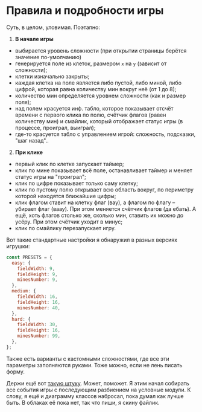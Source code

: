 # Правила и подробности игры

Суть, в целом, уловимая. Поэтапно:
1. __В начале игры__
  * выбирается уровень сложности (при открытии страницы берётся значение по-умолчанию)
  * генерируется поле из клеток, размером `x` на `y` (зависит от сложности);
  * клетки изначально закрыты;
  * каждая клетка на поле является либо пустой, либо миной, либо цифрой, которая равна количеству мин вокруг неё (от 1 до 8);
  * количество мин определяется уровнем сложности (как и размер поля);
  * над полем красуется инф. табло, которое показывает отсчёт времени с первого клика по полю, счётчик флагов (равен количеству мин) и смайлик, который отображает статус игры (в процессе, проиграл, выиграл);
  * где-то красуется табло с управлением игрой: сложность, подсказки, "шаг назад"..
2. __При клике__
  * первый клик по клетке запускает таймер;
  * клик по мине показывает всё поле, останавливает таймер и меняет статус игры на "проиграл";
  * клик по цифре показывает только саму клетку;
  * клик по пустому полю открывает всю область вокруг, по периметру которой находятся ближайшие цифры;
  * клик флагом ставит на клетку флаг (вау), а флагом по флагу – убирает флаг (ваау). При этом меняется счётчик флагов (да ебать). А ещё, хоть флагов столько же, сколько мин, ставить их можно до усёру. При этом счётчик уходит в минус;
  * клик по смайлику перезапускает игру.

Вот такие стандартные настройки я обнаружил в разных версиях игрушки:
```js
const PRESETS = {
  easy: {
    fieldWidth: 9,
    fieldHeight: 9,
    minesNumber: 9,
  },
  medium: {
    fieldWidth: 16,
    fieldHeight: 16,
    minesNumber: 40,
  },
  hard: {
    fieldWidth: 30,
    fieldHeight: 16,
    minesNumber: 99,
  },
};
```
Также есть варианты с кастомными сложностями, где все эти параметры заполняются руками. Тоже можно, если не лень писать форму.

Держи ещё вот [такую штуку](https://miro.com/app/board/uXjVPna2J5Q=/?share_link_id=24176849648). Может, поможет. Я этим начал собирать все события игры с последующим разбиением на условные модули. К слову, я ещё и диаграмму классов набросал, пока думал как лучше быть. В облаках её пока нет, так что пиши, я скину файлик.
